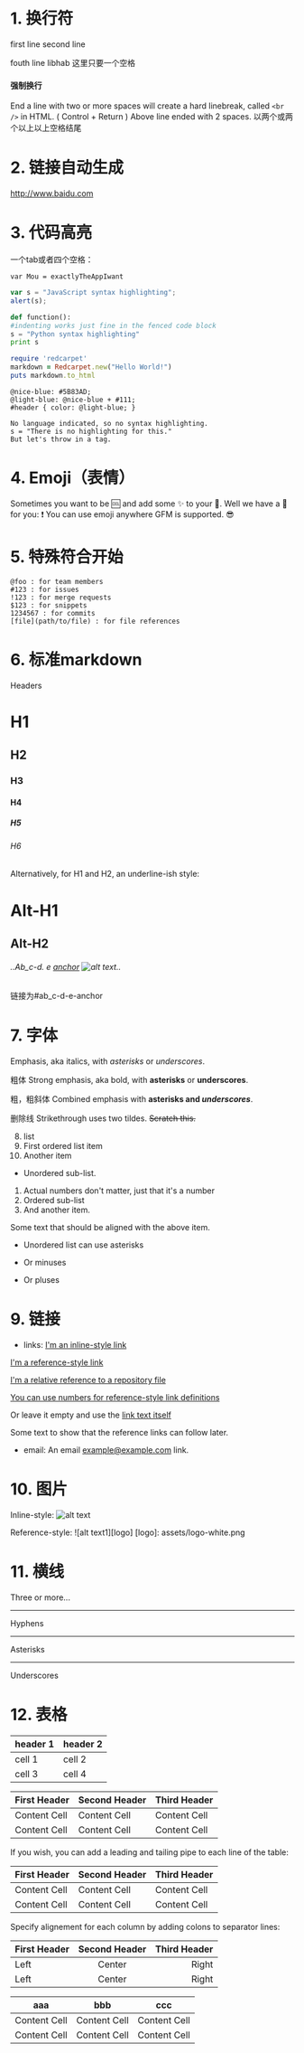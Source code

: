 # 1. 换行符

first line
second line

fouth line
libhab 这里只要一个空格

#### 强制换行

End a line with two or more spaces will create a hard linebreak, called `<br />` in HTML. ( Control + Return )
Above line ended with 2 spaces.
以两个或两个以上以上空格结尾


# 2. 链接自动生成

http://www.baidu.com


# 3. 代码高亮

一个tab或者四个空格：

    var Mou = exactlyTheAppIwant

```javascript
var s = "JavaScript syntax highlighting";
alert(s);

```


```python
def function():
#indenting works just fine in the fenced code block
s = "Python syntax highlighting"
print s
```


```ruby
require 'redcarpet'
markdown = Redcarpet.new("Hello World!")
puts markdown.to_html
```

```less
@nice-blue: #5B83AD;
@light-blue: @nice-blue + #111;
#header { color: @light-blue; }
```


```
No language indicated, so no syntax highlighting.
s = "There is no highlighting for this."
But let's throw in a tag.
```


# 4. Emoji（表情）

Sometimes you want to be :cool: and add some :sparkles: to your :speech_balloon:. Well we have a :gift: for you:
:exclamation: You can use emoji anywhere GFM is supported. :sunglasses:


# 5. 特殊符合开始


    @foo : for team members
    #123 : for issues
    !123 : for merge requests
    $123 : for snippets
    1234567 : for commits
    [file](path/to/file) : for file references



# 6. 标准markdown

Headers

# H1
## H2
### H3
#### H4
##### H5
###### H6

Alternatively, for H1 and H2, an underline-ish style:

Alt-H1
======

Alt-H2
------


###### ..Ab_c-d. e [anchor](url) ![alt text](url)..
链接为#ab_c-d-e-anchor
# 7. 字体

Emphasis, aka italics, with *asterisks* or _underscores_.

粗体
Strong emphasis, aka bold, with **asterisks** or __underscores__.

粗，粗斜体
Combined emphasis with **asterisks and _underscores_**.

删除线
Strikethrough uses two tildes. ~~Scratch this.~~


8. list
1. First ordered list item
2. Another item
* Unordered sub-list.
1. Actual numbers don't matter, just that it's a number
1. Ordered sub-list
4. And another item.


Some text that should be aligned with the above item.


* Unordered list can use asterisks
- Or minuses
+ Or pluses



# 9. 链接
* links:
[I'm an inline-style link](https://www.google.com)

[I'm a reference-style link][Arbitrary case-insensitive reference text]

[I'm a relative reference to a repository file](../blob/master/LICENSE)

[You can use numbers for reference-style link definitions][1]

Or leave it empty and use the [link text itself][]

Some text to show that the reference links can follow later.

[arbitrary case-insensitive reference text]: https://www.mozilla.org
[1]: http://slashdot.org

[link text itself]: http://www.reddit.com

* email:
An email <example@example.com> link.


# 10. 图片
Inline-style:
![alt text](assets/logo-white.png)


Reference-style:
![alt text1][logo]
[logo]: assets/logo-white.png

# 11. 横线
Three or more...

---

Hyphens

***

Asterisks

___

Underscores


# 12. 表格

| header 1 | header 2 |
| -------- | -------- |
| cell 1 | cell 2 |
| cell 3 | cell 4 |



First Header | Second Header | Third Header
------------ | ------------- | ------------
Content Cell | Content Cell  | Content Cell
Content Cell | Content Cell  | Content Cell

If you wish, you can add a leading and tailing pipe to each line of the table:

| First Header | Second Header | Third Header |
| ------------ | ------------- | ------------ |
| Content Cell | Content Cell  | Content Cell |
| Content Cell | Content Cell  | Content Cell |

Specify alignement for each column by adding colons to separator lines:

First Header | Second Header | Third Header
:----------- | :-----------: | -----------:
Left         | Center        | Right
Left         | Center        | Right

aaa|bbb|ccc
------------|------------|------------
Content Cell | Content Cell  | Content Cell
Content Cell | Content Cell  | Content Cell
